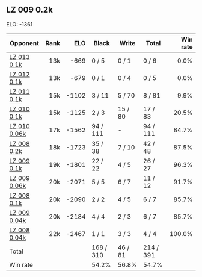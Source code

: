 ## LZ 009 0.2k ##

ELO: -1361

Opponent | Rank | ELO | Black | Write | Total | Win rate
---------|-----:|----:|-------|-------|-------|-------:
[LZ 013 0.1k](LZ%20013%200.1k.md) | 13k | -669 | 0 / 5 | 0 / 1 | 0 / 6 | 0.0%
[LZ 012 0.1k](LZ%20012%200.1k.md) | 13k | -679 | 0 / 1 | 0 / 4 | 0 / 5 | 0.0%
[LZ 011 0.1k](LZ%20011%200.1k.md) | 15k | -1102 | 3 / 11 | 5 / 70 | 8 / 81 | 9.9%
[LZ 010 0.1k](LZ%20010%200.1k.md) | 15k | -1125 | 2 / 3 | 15 / 80 | 17 / 83 | 20.5%
[LZ 010 0.06k](LZ%20010%200.06k.md) | 17k | -1562 | 94 / 111 | - | 94 / 111 | 84.7%
[LZ 008 0.2k](LZ%20008%200.2k.md) | 18k | -1723 | 35 / 38 | 7 / 10 | 42 / 48 | 87.5%
[LZ 009 0.1k](LZ%20009%200.1k.md) | 19k | -1801 | 22 / 22 | 4 / 5 | 26 / 27 | 96.3%
[LZ 009 0.06k](LZ%20009%200.06k.md) | 20k | -2071 | 5 / 5 | 6 / 7 | 11 / 12 | 91.7%
[LZ 008 0.1k](LZ%20008%200.1k.md) | 20k | -2090 | 2 / 2 | 4 / 5 | 6 / 7 | 85.7%
[LZ 009 0.04k](LZ%20009%200.04k.md) | 20k | -2184 | 4 / 4 | 2 / 3 | 6 / 7 | 85.7%
[LZ 008 0.04k](LZ%20008%200.04k.md) | 22k | -2467 | 1 / 1 | 3 / 3 | 4 / 4 | 100.0%
Total | | | 168 / 310 | 46 / 81 | 214 / 391 | 
Win rate| | | 54.2% | 56.8% | 54.7% | 
